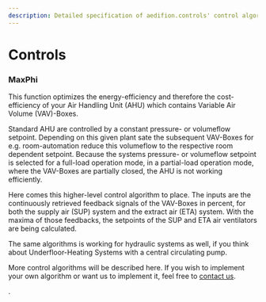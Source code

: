```yaml
---
description: Detailed specification of aedifion.controls' control algorithms
---
```


# Controls

### MaxPhi

This function optimizes the energy-efficiency and therefore the cost-efficiency of your Air Handling Unit \(AHU\) which contains Variable Air Volume \(VAV\)-Boxes. 

Standard AHU are controlled by a constant pressure- or volumeflow setpoint. Depending on this given plant sate the subsequent VAV-Boxes for e.g. room-automation reduce this volumeflow to the respective room dependent setpoint. Because the systems pressure- or volumeflow setpoint is selected for a full-load operation mode, in a partial-load operation mode, where the VAV-Boxes are partially closed, the AHU is not working efficiently. 

Here comes this higher-level control algorithm to place. The inputs are the continuously retrieved feedback signals of the VAV-Boxes in percent, for both the supply air \(SUP\) system and the extract air \(ETA\) system. With the maxima of those feedbacks, the setpoints of the SUP and ETA air ventilators are being calculated.

The same algorithms is working for hydraulic systems as well, if you think about Underfloor-Heating Systems with a central circulating pump.

More control algorithms will be described here. If you wish to implement your own algorithm or want us to implement it, feel free to [contact us](../../contact.md).

.

